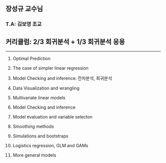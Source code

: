 
## 장성규 교수님
### T.A: 김보영 조교
## 커리큘럼: 2/3 회귀분석 + 1/3 회귀분석 응용

-------



1. Optimal Prediction

2. The case of simpler linear regression

3. Model Checking and inference: 잔차분석, 회귀분석 

4. Data Visualization and wrangling

5. Multivariate linear models

6. Model Checking and inference

7. Model evaluation and variable selecton

8. Smoothing methods

9. Simulations and bootstraps

10. Logistics regression, GLM and GAMs

11. More general models
